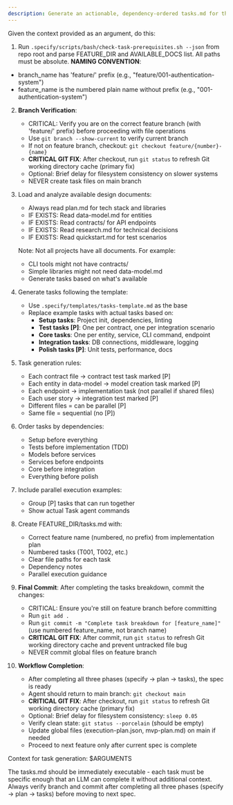 ```yaml
---
description: Generate an actionable, dependency-ordered tasks.md for the feature based on available design artifacts.
---
```


Given the context provided as an argument, do this:

1. Run `.specify/scripts/bash/check-task-prerequisites.sh --json` from repo root and parse FEATURE_DIR and AVAILABLE_DOCS list. All paths must be absolute.
  **NAMING CONVENTION**: 
  - branch_name has 'feature/' prefix (e.g., "feature/001-authentication-system")
  - feature_name is the numbered plain name without prefix (e.g., "001-authentication-system")
2. **Branch Verification**: 
   - CRITICAL: Verify you are on the correct feature branch (with 'feature/' prefix) before proceeding with file operations
   - Use `git branch --show-current` to verify current branch  
   - If not on feature branch, checkout: `git checkout feature/{number}-{name}`
   - **CRITICAL GIT FIX**: After checkout, run `git status` to refresh Git working directory cache (primary fix)
   - Optional: Brief delay for filesystem consistency on slower systems
   - NEVER create task files on main branch
3. Load and analyze available design documents:
   - Always read plan.md for tech stack and libraries
   - IF EXISTS: Read data-model.md for entities
   - IF EXISTS: Read contracts/ for API endpoints
   - IF EXISTS: Read research.md for technical decisions
   - IF EXISTS: Read quickstart.md for test scenarios

   Note: Not all projects have all documents. For example:
   - CLI tools might not have contracts/
   - Simple libraries might not need data-model.md
   - Generate tasks based on what's available

4. Generate tasks following the template:
   - Use `.specify/templates/tasks-template.md` as the base
   - Replace example tasks with actual tasks based on:
     * **Setup tasks**: Project init, dependencies, linting
     * **Test tasks [P]**: One per contract, one per integration scenario
     * **Core tasks**: One per entity, service, CLI command, endpoint
     * **Integration tasks**: DB connections, middleware, logging
     * **Polish tasks [P]**: Unit tests, performance, docs

5. Task generation rules:
   - Each contract file → contract test task marked [P]
   - Each entity in data-model → model creation task marked [P]
   - Each endpoint → implementation task (not parallel if shared files)
   - Each user story → integration test marked [P]
   - Different files = can be parallel [P]
   - Same file = sequential (no [P])

6. Order tasks by dependencies:
   - Setup before everything
   - Tests before implementation (TDD)
   - Models before services
   - Services before endpoints
   - Core before integration
   - Everything before polish

7. Include parallel execution examples:
   - Group [P] tasks that can run together
   - Show actual Task agent commands

8. Create FEATURE_DIR/tasks.md with:
   - Correct feature name (numbered, no prefix) from implementation plan
   - Numbered tasks (T001, T002, etc.)
   - Clear file paths for each task
   - Dependency notes
   - Parallel execution guidance

9. **Final Commit**: After completing the tasks breakdown, commit the changes:
   - CRITICAL: Ensure you're still on feature branch before committing
   - Run `git add .`
   - Run `git commit -m "Complete task breakdown for [feature_name]"` (use numbered feature_name, not branch name)
   - **CRITICAL GIT FIX**: After commit, run `git status` to refresh Git working directory cache and prevent untracked file bug
   - NEVER commit global files on feature branch

10. **Workflow Completion**: 
    - After completing all three phases (specify → plan → tasks), the spec is ready
    - Agent should return to main branch: `git checkout main`
    - **CRITICAL GIT FIX**: After checkout, run `git status` to refresh Git working directory cache (primary fix)
    - Optional: Brief delay for filesystem consistency: `sleep 0.05`
    - Verify clean state: `git status --porcelain` (should be empty)
    - Update global files (execution-plan.json, mvp-plan.md) on main if needed
    - Proceed to next feature only after current spec is complete

Context for task generation: $ARGUMENTS

The tasks.md should be immediately executable - each task must be specific enough that an LLM can complete it without additional context. Always verify branch and commit after completing all three phases (specify → plan → tasks) before moving to next spec.
